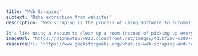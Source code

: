 ```yaml
---
title: "Web Scraping"
subtext: "Data extraction from websites"
description: "Web scraping is the process of using software to automatically collect data from websites. It helps gather large amounts of information quickly.

It's like using a vacuum to clean up a room instead of picking up every piece of dust by hand."
imageUrl: "https://d1pnnwteuly8z3.cloudfront.net/images/4d5bf260-c3d0-4f21-b718-8ede8d4ca716/febf9de6-8a5a-4055-b274-e685485496f5.jpeg"
resourceUrl: "https://www.geeksforgeeks.org/what-is-web-scraping-and-how-to-use-it/"
---
```

